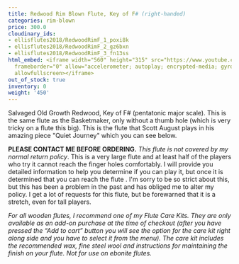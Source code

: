 ```yaml
---
title: Redwood Rim Blown Flute, Key of F# (right-handed)
categories: rim-blown
price: 300.0
cloudinary_ids:
- ellisflutes2018/RedwoodRimF_1_poxi8k
- ellisflutes2018/RedwoodRimF_2_gz6bxn
- ellisflutes2018/RedwoodRimF_3_fn13ss
html_embed: <iframe width="560" height="315" src="https://www.youtube.com/embed/MLioZXdCrjg"
  frameborder="0" allow="accelerometer; autoplay; encrypted-media; gyroscope; picture-in-picture"
  allowfullscreen></iframe>
out_of_stock: true
inventory: 0
weight: '450'
---
```


Salvaged Old Growth Redwood, Key of F# (pentatonic major scale). This is the same flute as the Basketmaker, only without a thumb hole (which is very tricky on a flute this big). This is the flute that Scott August plays in his amazing piece "Quiet Journey" which you can see below.

**PLEASE CONTACT ME BEFORE ORDERING.** *This flute is not covered by my normal return policy*. This is a very large flute and at least half of the players who try it cannot reach the finger holes comfortably. I will provide you detailed information to help you determine if you can play it, but once it is determined that you can reach the flute . I'm sorry to be so strict about this, but this has been a problem in the past and has obliged me to alter my policy. I get a lot of requests for this flute, but be forewarned that it is a stretch, even for tall players. 

*For all wooden flutes, I recommend one of my Flute Care Kits. They are only available as an add-on purchase at the time of checkout (after you have pressed the “Add to cart” button you will see the option for the care kit right along side and you have to select it from the menu). The care kit includes the recommended wax, fine steel wool and instructions for maintaining the finish on your flute. Not for use on ebonite flutes.*